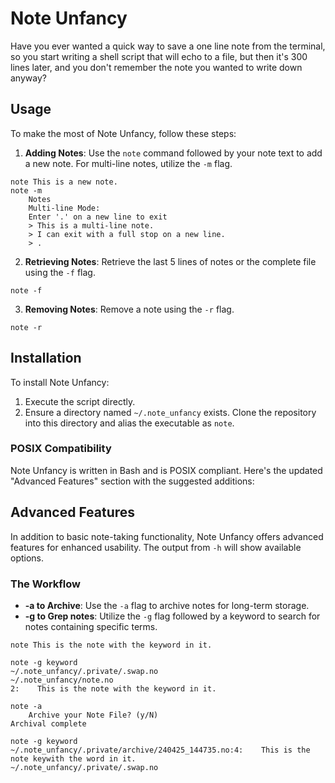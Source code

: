 # Note Unfancy
Have you ever wanted a quick way to save a one line note from the terminal, so
you start writing a shell script that will echo to a file, but then it's 300
lines later, and you don't remember the note you wanted to write down anyway?


## Usage

To make the most of Note Unfancy, follow these steps:

1. **Adding Notes**: Use the `note` command followed by your note text to add 
a new note. For multi-line notes, utilize the `-m` flag.

```shell
note This is a new note.
note -m
    Notes
    Multi-line Mode:
    Enter '.' on a new line to exit
    > This is a multi-line note.
    > I can exit with a full stop on a new line.
    > .
```

2. **Retrieving Notes**: Retrieve the last 5 lines of notes or the complete 
file using the `-f` flag.

```shell
note -f
```

3. **Removing Notes**: Remove a note using the `-r` flag.

```shell
note -r
```

## Installation

To install Note Unfancy:

1. Execute the script directly.
2. Ensure a directory named `~/.note_unfancy` exists. Clone the repository 
into this directory and alias the executable as `note`.

### POSIX Compatibility

Note Unfancy is written in Bash and is POSIX compliant.
Here's the updated "Advanced Features" section with the suggested additions:

## Advanced Features

In addition to basic note-taking functionality, Note Unfancy offers advanced 
features for enhanced usability. The output from `-h` will show available 
options.

### The Workflow

- **-a to Archive**: Use the `-a` flag to archive notes for long-term storage.
- **-g to Grep notes**: Utilize the `-g` flag followed by a keyword to search 
for notes containing specific terms.

```shell
note This is the note with the keyword in it.

note -g keyword
~/.note_unfancy/.private/.swap.no
~/.note_unfancy/note.no
2:    This is the note with the keyword in it.

note -a
    Archive your Note File? (y/N)
Archival complete

note -g keyword
~/.note_unfancy/.private/archive/240425_144735.no:4:    This is the note keywith the word in it.
~/.note_unfancy/.private/.swap.no
